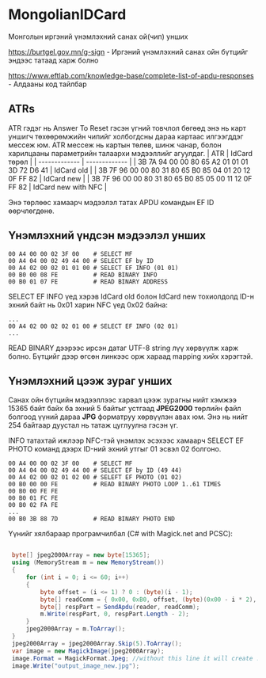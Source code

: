 # MongolianIDCard
Монголын иргэний үнэмлэхний санах ой(чип) унших 

https://burtgel.gov.mn/g-sign - Иргэний үнэмлэхний санах ойн бүтцийг эндээс татаад харж болно

https://www.eftlab.com/knowledge-base/complete-list-of-apdu-responses - Алдааны код тайлбар

## ATRs
ATR гэдэг нь Answer To Reset гэсэн үгний товчлол бөгөөд энэ нь карт уншигч төхөөрөмжийн чипийг холбогдсны дараа картаас илгээгддэг мессеж юм. ATR мессеж нь картын төлөв, шинж чанар, болон харилцааны параметрийн талаархи мэдээллийг агуулдаг.
| ATR  | IdCard төрөл |
| ------------- | ------------- |
| 3B 7A 94 00 00 80 65 A2 01 01 01 3D 72 D6 41  | IdCard old  |
| 3B 7F 96 00 00 80 31 80 65 B0 85 04 01 20 12 0F FF 82  | IdCard new  |
| 3B 7F 96 00 00 80 31 80 65 B0 85 05 00 11 12 0F FF 82  | IdCard new with NFC  |


Энэ төрлөөс хамаарч мэдээлэл татах APDU командын EF ID өөрчлөгдөнө.

## Үнэмлэхний үндсэн мэдээлэл унших
```
00 A4 00 00 02 3F 00    # SELECT MF
00 A4 04 00 02 49 44 00 # SELECT EF by ID
00 A4 02 00 02 01 01 00 # SELECT EF INFO (01 01)
00 B0 00 08 FE          # READ BINARY INFO
00 B0 01 07 FE          # READ BINARY ADDRESS
```

SELECT EF INFO үед хэрэв IdCard old болон IdCard new тохиолдолд ID-н эхний байт нь 0x01 харин NFC үед 0x02 байна:
```
...
00 A4 02 00 02 02 01 00 # SELECT EF INFO (02 01)
...
```
READ BINARY дээрээс ирсэн датаг UTF-8 string лүү хөрвүүлж харж болно. Бүтцийг дээр өгсөн линкээс орж хараад mapping хийх хэрэгтэй.

## Үнэмлэхний цээж зураг унших
Санах ойн бүтцийн мэдээллээс харвал цээж зурагны нийт хэмжээ 15365 байт байх ба эхний 5 байтыг устгаад **JPEG2000** төрлийн файл болгоод үүний дараа **JPG** форматруу хөрвүүлэн авах юм.
Энэ нь нийт 254 байтаар дуустал нь татаж цуглуулна гэсэн үг. 

INFO татахтай ижлээр NFC-тэй үнэмлэх эсэхээс хамаарч SELECT EF PHOTO команд дээрх ID-ний эхний утгыг 01 эсвэл 02 болгоно.
```
00 A4 00 00 02 3F 00    # SELECT MF
00 A4 04 00 02 49 44 00 # SELECT EF by ID (49 44)
00 A4 02 00 02 01 02 00 # SELEFT EF PHOTO (01 02)
00 B0 00 00 FE          # READ BINARY PHOTO LOOP 1..61 TIMES
00 B0 00 FE FE
00 B0 01 FC FE
00 B0 02 FA FE
...
00 B0 3B 88 7D          # READ BINARY PHOTO END
```
Үүнийг хялбараар програмчилбал (C# with Magick.net and PCSC):
```csharp

 byte[] jpeg2000Array = new byte[15365];
 using (MemoryStream m = new MemoryStream())
 {
     for (int i = 0; i <= 60; i++)
     {
         byte offset = (i <= 1) ? 0 : (byte)(i - 1);
         byte[] readComm = { 0x00, 0xB0, offset, (byte)(0x00 - i * 2), 0xfe };
         byte[] respPart = SendApdu(reader, readComm);
         m.Write(respPart, 0, respPart.Length - 2);
     }
     jpeg2000Array = m.ToArray();
 }
 jpeg2000Array = jpeg2000Array.Skip(5).ToArray();
 var image = new MagickImage(jpeg2000Array);
 image.Format = MagickFormat.Jpeg; //without this line it will create .jp2 file.
 image.Write("output_image_new.jpg");
```


